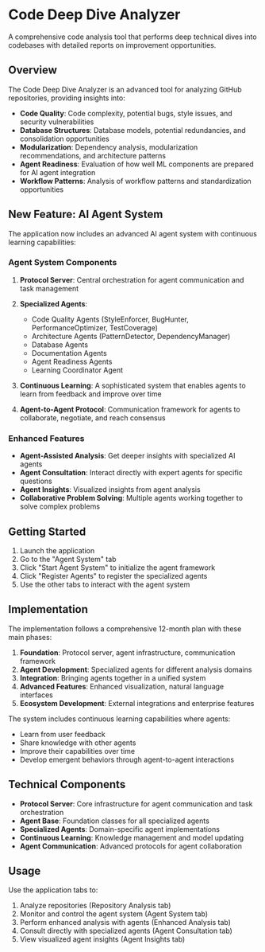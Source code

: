 # Code Deep Dive Analyzer

A comprehensive code analysis tool that performs deep technical dives into codebases with detailed reports on improvement opportunities.

## Overview

The Code Deep Dive Analyzer is an advanced tool for analyzing GitHub repositories, providing insights into:

- **Code Quality**: Code complexity, potential bugs, style issues, and security vulnerabilities
- **Database Structures**: Database models, potential redundancies, and consolidation opportunities
- **Modularization**: Dependency analysis, modularization recommendations, and architecture patterns
- **Agent Readiness**: Evaluation of how well ML components are prepared for AI agent integration
- **Workflow Patterns**: Analysis of workflow patterns and standardization opportunities

## New Feature: AI Agent System

The application now includes an advanced AI agent system with continuous learning capabilities:

### Agent System Components

1. **Protocol Server**: Central orchestration for agent communication and task management
2. **Specialized Agents**: 
   - Code Quality Agents (StyleEnforcer, BugHunter, PerformanceOptimizer, TestCoverage)
   - Architecture Agents (PatternDetector, DependencyManager)
   - Database Agents
   - Documentation Agents
   - Agent Readiness Agents
   - Learning Coordinator Agent

3. **Continuous Learning**: A sophisticated system that enables agents to learn from feedback and improve over time
4. **Agent-to-Agent Protocol**: Communication framework for agents to collaborate, negotiate, and reach consensus

### Enhanced Features

- **Agent-Assisted Analysis**: Get deeper insights with specialized AI agents
- **Agent Consultation**: Interact directly with expert agents for specific questions
- **Agent Insights**: Visualized insights from agent analysis
- **Collaborative Problem Solving**: Multiple agents working together to solve complex problems

## Getting Started

1. Launch the application
2. Go to the "Agent System" tab
3. Click "Start Agent System" to initialize the agent framework
4. Click "Register Agents" to register the specialized agents
5. Use the other tabs to interact with the agent system

## Implementation

The implementation follows a comprehensive 12-month plan with these main phases:

1. **Foundation**: Protocol server, agent infrastructure, communication framework
2. **Agent Development**: Specialized agents for different analysis domains
3. **Integration**: Bringing agents together in a unified system
4. **Advanced Features**: Enhanced visualization, natural language interfaces
5. **Ecosystem Development**: External integrations and enterprise features

The system includes continuous learning capabilities where agents:
- Learn from user feedback
- Share knowledge with other agents
- Improve their capabilities over time
- Develop emergent behaviors through agent-to-agent interactions

## Technical Components

- **Protocol Server**: Core infrastructure for agent communication and task orchestration
- **Agent Base**: Foundation classes for all specialized agents
- **Specialized Agents**: Domain-specific agent implementations
- **Continuous Learning**: Knowledge management and model updating
- **Agent Communication**: Advanced protocols for agent collaboration

## Usage

Use the application tabs to:
1. Analyze repositories (Repository Analysis tab)
2. Monitor and control the agent system (Agent System tab)
3. Perform enhanced analysis with agents (Enhanced Analysis tab)
4. Consult directly with specialized agents (Agent Consultation tab)
5. View visualized agent insights (Agent Insights tab)